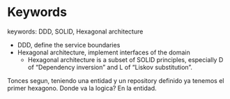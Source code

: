 # Keywords

keywords: DDD, SOLID, Hexagonal architecture  

- DDD, define the service boundaries   
- Hexagonal architecture, implement interfaces of the domain   
  - Hexagonal architecture is a subset of SOLID principles, especially D of “Dependency inversion” and L of “Liskov substitution”.    


Tonces segun, teniendo una entidad y un repository definido ya tenemos el primer hexagono.
Donde va la logica? 
    En la entidad.
